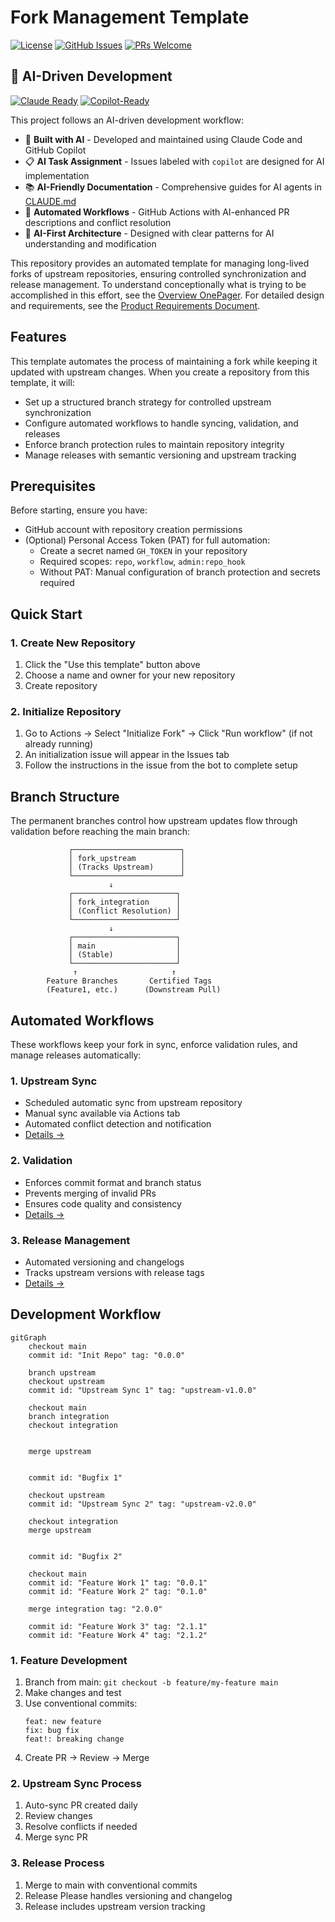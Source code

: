 # Fork Management Template

[![License](https://img.shields.io/badge/License-Apache%202.0-blue.svg)](https://opensource.org/licenses/Apache-2.0)
[![GitHub Issues](https://img.shields.io/github/issues/danielscholl-osdu/osdu-fork-template)](https://github.com/danielscholl-osdu/osdu-fork-template/issues)
[![PRs Welcome](https://img.shields.io/badge/PRs-welcome-brightgreen.svg)](https://github.com/danielscholl-osdu/osdu-fork-template/pulls)

## 🤖 AI-Driven Development

[![Claude Ready](https://img.shields.io/badge/Claude%20Code-Ready-orange?logo=anthropic)](https://github.com/danielscholl/pr-generator-agent/blob/main/CLAUDE.md)
[![Copilot-Ready](https://img.shields.io/badge/Copilot%20Agent-Ready-8A2BE2?logo=github)](https://github.com/danielscholl-osdu/osdu-fork-template/blob/main/.github/copilot-instructions.md)

This project follows an AI-driven development workflow:
- 🤖 **Built with AI** - Developed and maintained using Claude Code and GitHub Copilot
- 📋 **AI Task Assignment** - Issues labeled with `copilot` are designed for AI implementation
- 📚 **AI-Friendly Documentation** - Comprehensive guides for AI agents in [CLAUDE.md](CLAUDE.md)
- 🔄 **Automated Workflows** - GitHub Actions with AI-enhanced PR descriptions and conflict resolution
- 🎯 **AI-First Architecture** - Designed with clear patterns for AI understanding and modification

This repository provides an automated template for managing long-lived forks of upstream repositories, ensuring controlled synchronization and release management. To understand conceptionally what is trying to be accomplished in this effort, see the [Overview OnePager](doc/overview.md). For detailed design and requirements, see the [Product Requirements Document](doc/prd.md).

## Features

This template automates the process of maintaining a fork while keeping it updated with upstream changes. When you create a repository from this template, it will:

- Set up a structured branch strategy for controlled upstream synchronization
- Configure automated workflows to handle syncing, validation, and releases
- Enforce branch protection rules to maintain repository integrity
- Manage releases with semantic versioning and upstream tracking

## Prerequisites

Before starting, ensure you have:
- GitHub account with repository creation permissions
- (Optional) Personal Access Token (PAT) for full automation:
  - Create a secret named `GH_TOKEN` in your repository
  - Required scopes: `repo`, `workflow`, `admin:repo_hook`
  - Without PAT: Manual configuration of branch protection and secrets required

## Quick Start

### 1. Create New Repository
1. Click the "Use this template" button above
2. Choose a name and owner for your new repository
3. Create repository

### 2. Initialize Repository
1. Go to Actions → Select "Initialize Fork" → Click "Run workflow" (if not already running)
2. An initialization issue will appear in the Issues tab
3. Follow the instructions in the issue from the bot to complete setup

## Branch Structure

The permanent branches control how upstream updates flow through validation before reaching the main branch:

```
             ┌────────────────────────┐
             │ fork_upstream          │
             │ (Tracks Upstream)      │
             └────────────────────────┘
                      ↓
             ┌───────────────────────┐
             │ fork_integration      │
             │ (Conflict Resolution) │
             └───────────────────────┘
                      ↓
             ┌───────────────────────┐
             │ main                  │
             │ (Stable)              │
             └───────────────────────┘
              ↑                     ↑
        Feature Branches       Certified Tags
        (Feature1, etc.)      (Downstream Pull)
```

## Automated Workflows

These workflows keep your fork in sync, enforce validation rules, and manage releases automatically:

### 1. Upstream Sync
- Scheduled automatic sync from upstream repository
- Manual sync available via Actions tab
- Automated conflict detection and notification
- [Details →](doc/sync-workflow.md)

### 2. Validation
- Enforces commit format and branch status
- Prevents merging of invalid PRs
- Ensures code quality and consistency
- [Details →](doc/validation-workflow.md)

### 3. Release Management
- Automated versioning and changelogs
- Tracks upstream versions with release tags
- [Details →](doc/release-workflow.md)

## Development Workflow

```mermaid
gitGraph
    checkout main
    commit id: "Init Repo" tag: "0.0.0"

    branch upstream
    checkout upstream
    commit id: "Upstream Sync 1" tag: "upstream-v1.0.0"

    checkout main
    branch integration
    checkout integration


    merge upstream 


    commit id: "Bugfix 1"

    checkout upstream
    commit id: "Upstream Sync 2" tag: "upstream-v2.0.0"

    checkout integration
    merge upstream


    commit id: "Bugfix 2"

    checkout main
    commit id: "Feature Work 1" tag: "0.0.1"
    commit id: "Feature Work 2" tag: "0.1.0"

    merge integration tag: "2.0.0"

    commit id: "Feature Work 3" tag: "2.1.1"
    commit id: "Feature Work 4" tag: "2.1.2"

```

### 1. Feature Development
1. Branch from main: `git checkout -b feature/my-feature main`
2. Make changes and test
3. Use conventional commits:
   ```
   feat: new feature
   fix: bug fix
   feat!: breaking change
   ```
4. Create PR → Review → Merge

### 2. Upstream Sync Process
1. Auto-sync PR created daily
2. Review changes
3. Resolve conflicts if needed
4. Merge sync PR

### 3. Release Process
1. Merge to main with conventional commits
2. Release Please handles versioning and changelog
3. Release includes upstream version tracking
